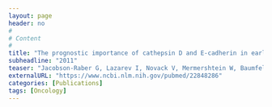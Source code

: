 ```yaml
---
layout: page
header: no
#
# Content
#
title: "The prognostic importance of cathepsin D and E-cadherin in early breast cancer: A single-institution experience."
subheadline: "2011"
teaser: "Jacobson-Raber G, Lazarev I, Novack V, Mermershtein W, Baumfeld Y, Geffen DB, Sion-Vardy N, Ariad S."
externalURL: "https://www.ncbi.nlm.nih.gov/pubmed/22848286"
categories: [Publications]
tags: [Oncology]
---
```

